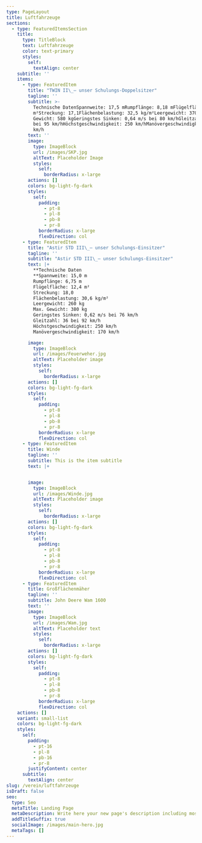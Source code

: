 ```yaml
---
type: PageLayout
title: Luftfahrzeuge
sections:
  - type: FeaturedItemsSection
    title:
      type: TitleBlock
      text: Luftfahrzeuge
      color: text-primary
      styles:
        self:
          textAlign: center
    subtitle: ''
    items:
      - type: FeaturedItem
        title: "TWIN II\_– unser Schulungs-Doppelsitzer"
        tagline: ''
        subtitle: >-
          Technische DatenSpannweite: 17,5 mRumpflänge: 8,18 mFlügelfläche: 17,8
          m²Streckung: 17,1Flächenbelastung: 32,5 kg/m²Leergewicht: 370 kgMax.
          Gewicht: 580 kgGeringstes Sinken: 0,64 m/s bei 80 km/hGleitzahl: 38,5
          bei 95 km/hHöchstgeschwindigkeit: 250 km/hManövergeschwindigkeit: 170
          km/h
        text: ''
        image:
          type: ImageBlock
          url: /images/SKP.jpg
          altText: Placeholder Image
          styles:
            self:
              borderRadius: x-large
        actions: []
        colors: bg-light-fg-dark
        styles:
          self:
            padding:
              - pt-8
              - pl-8
              - pb-8
              - pr-8
            borderRadius: x-large
            flexDirection: col
      - type: FeaturedItem
        title: "Astir STD III\_– unser Schulungs-Einsitzer"
        tagline: ''
        subtitle: "Astir STD III\_– unser Schulungs-Einsitzer"
        text: |+
          **Technische Daten
          **Spannweite: 15,0 m
          Rumpflänge: 6,75 m
          Flügelfläche: 12,4 m²
          Streckung: 18,0
          Flächenbelastung: 30,6 kg/m²
          Leergewicht: 260 kg
          Max. Gewicht: 380 kg
          Geringstes Sinken: 0,62 m/s bei 76 km/h
          Gleitzahl: 36 bei 92 km/h
          Höchstgeschwindigkeit: 250 km/h
          Manövergeschwindigkeit: 170 km/h

        image:
          type: ImageBlock
          url: /images/Feuerweher.jpg
          altText: Placeholder image
          styles:
            self:
              borderRadius: x-large
        actions: []
        colors: bg-light-fg-dark
        styles:
          self:
            padding:
              - pt-8
              - pl-8
              - pb-8
              - pr-8
            borderRadius: x-large
            flexDirection: col
      - type: FeaturedItem
        title: Winde
        tagline: ''
        subtitle: This is the item subtitle
        text: |+


        image:
          type: ImageBlock
          url: /images/Winde.jpg
          altText: Placeholder image
          styles:
            self:
              borderRadius: x-large
        actions: []
        colors: bg-light-fg-dark
        styles:
          self:
            padding:
              - pt-8
              - pl-8
              - pb-8
              - pr-8
            borderRadius: x-large
            flexDirection: col
      - type: FeaturedItem
        title: Großflächenmäher
        tagline: ''
        subtitle: John Deere Wam 1600
        text: ''
        image:
          type: ImageBlock
          url: /images/Wam.jpg
          altText: Placeholder text
          styles:
            self:
              borderRadius: x-large
        actions: []
        colors: bg-light-fg-dark
        styles:
          self:
            padding:
              - pt-8
              - pl-8
              - pb-8
              - pr-8
            borderRadius: x-large
            flexDirection: col
    actions: []
    variant: small-list
    colors: bg-light-fg-dark
    styles:
      self:
        padding:
          - pt-16
          - pl-8
          - pb-16
          - pr-8
        justifyContent: center
      subtitle:
        textAlign: center
slug: /verein/luftfahrzeuge
isDraft: false
seo:
  type: Seo
  metaTitle: Landing Page
  metaDescription: Write here your new page's description including most relevant keywords.
  addTitleSuffix: true
  socialImage: /images/main-hero.jpg
  metaTags: []
---
```

